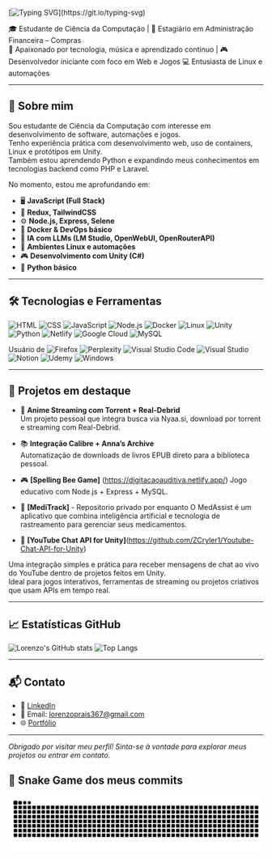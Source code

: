[![Typing SVG](https://readme-typing-svg.demolab.com/?lines=👋+Olá,+meu+nome+é+Lorenzo+Costa;❤️+Bem+vindo+ao+meu+perfil!)](https://git.io/typing-svg)

🎓 Estudante de Ciência da Computação | 💼 Estagiário em Administração Financeira – Compras  
🎸 Apaixonado por tecnologia, música e aprendizado contínuo | 🎮 Desenvolvedor iniciante com foco em Web e Jogos
💻 Entusiasta de Linux e automações

---

## 🧠 Sobre mim

Sou estudante de Ciência da Computação com interesse em desenvolvimento de software, automações e jogos.  
Tenho experiência prática com desenvolvimento web, uso de containers, Linux e protótipos em Unity.  
Também estou aprendendo Python e expandindo meus conhecimentos em tecnologias backend como PHP e Laravel.

No momento, estou me aprofundando em:


- 🖥️ **JavaScript (Full Stack)**  
- 🎨 **Redux, TailwindCSS**  
- ⚙️ **Node.js, Express, Selene**  
- 🐳 **Docker & DevOps básico**  
- 🧠 **IA com LLMs (LM Studio, OpenWebUI, OpenRouterAPI)**  
- 🐧 **Ambientes Linux e automações**
- 🎮 **Desenvolvimento com Unity (C#)**
- 🐍 **Python básico**

---

## 🛠️ Tecnologias e Ferramentas

![HTML](https://img.shields.io/badge/HTML5-E34F26?style=flat&logo=html5&logoColor=white)
![CSS](https://img.shields.io/badge/CSS3-1572B6?style=flat&logo=css3&logoColor=white)
![JavaScript](https://img.shields.io/badge/JavaScript-F7DF1E?style=flat&logo=javascript&logoColor=black)
![Node.js](https://img.shields.io/badge/Node.js-339933?style=flat&logo=nodedotjs&logoColor=white)
![Docker](https://img.shields.io/badge/Docker-2496ED?style=flat&logo=docker&logoColor=white)
![Linux](https://img.shields.io/badge/Linux-FCC624?style=flat&logo=linux&logoColor=black)
![Unity](https://img.shields.io/badge/Unity-000000?style=flat&logo=unity&logoColor=white)
![Python](https://img.shields.io/badge/Python-3776AB?style=flat&logo=python&logoColor=white)
![Netlify](https://img.shields.io/badge/Netlify-%23000000.svg?logo=netlify&logoColor=#00C7B7)
![Google Cloud](https://img.shields.io/badge/Google%20Cloud-%234285F4.svg?logo=google-cloud&logoColor=white)
![MySQL](https://img.shields.io/badge/MySQL-4479A1?logo=mysql&logoColor=fff)

Usuário de 
![Firefox](https://img.shields.io/badge/Firefox-FF7139?logo=Firefox&logoColor=white)
![Perplexity](https://img.shields.io/badge/Perplexity-1FB8CD?logo=perplexity&logoColor=fff)
![Visual Studio Code](https://custom-icon-badges.demolab.com/badge/Visual%20Studio%20Code-0078d7.svg?logo=vsc&logoColor=white)
![Visual Studio](https://custom-icon-badges.demolab.com/badge/Visual%20Studio-5C2D91.svg?&logo=visualstudio&logoColor=white)
![Notion](https://img.shields.io/badge/Notion-000?logo=notion&logoColor=fff)
![Udemy](https://img.shields.io/badge/Udemy-A435F0?logo=udemy&logoColor=fff)
![Windows](https://custom-icon-badges.demolab.com/badge/Windows-0078D6?logo=windows11&logoColor=white)

---

## 📌 Projetos em destaque

- 🔎 **Anime Streaming com Torrent + Real-Debrid**  
  Um projeto pessoal que integra busca via Nyaa.si, download por torrent e streaming com Real-Debrid.

- 📚 **Integração Calibre + Anna’s Archive**  
  Automatização de downloads de livros EPUB direto para a biblioteca pessoal.

- 🎮 **[Spelling Bee Game]** (https://digitacaoauditiva.netlify.app/)
  Jogo educativo com Node.js + Express + MySQL.
  
- 💊 **[MediTrack]** - Repositorio privado por enquanto
  O MedAssist é um aplicativo que combina inteligência artificial e tecnologia de rastreamento para gerenciar seus medicamentos.

- 🎥 **[YouTube Chat API for Unity]**(https://github.com/ZCryler1/Youtube-Chat-API-for-Unity)

Uma integração simples e prática para receber mensagens de chat ao vivo do YouTube dentro de projetos feitos em Unity.  
Ideal para jogos interativos, ferramentas de streaming ou projetos criativos que usam APIs em tempo real.


---

## 📈 Estatísticas GitHub

<p align="center">
  
![Lorenzo's GitHub stats](https://github-readme-stats.vercel.app/api?username=ZCryler1&show_icons=true&theme=tokyonight)
![Top Langs](https://github-readme-stats.vercel.app/api/top-langs/?username=ZCryler1&layout=compact&theme=tokyonight)

</p>

---

## 📬 Contato

- 💼 [LinkedIn](https://www.linkedin.com/in/lorenzo-costa-prais/)
- 📧 Email: lorenzoprais367@gmail.com
- 🌐 [Portfólio](https://www.lorenzoprais.com)

---

_Obrigado por visitar meu perfil! Sinta-se à vontade para explorar meus projetos ou entrar em contato._

## 🐍 Snake Game dos meus commits

![Snake animation](https://github.com/ZCryler1/ZCryler1/blob/output/github-contribution-grid-snake.svg)
